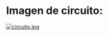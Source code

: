 # Imagen de circuito:

[![circuito.jpg](https://i.postimg.cc/pXBCL5qW/circuito.jpg)](https://postimg.cc/nCCBdzyg)
